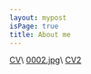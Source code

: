 ```yaml
---
layout: mypost
isPage: true
title: About me
---
```


[CV](0001.jpg)\\
[0002.jpg](0002.jpg)\\
[CV2](test.pdf)